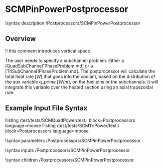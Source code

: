 # SCMPinPowerPostprocessor

!syntax description /Postprocessors/SCMPinPowerPostprocessor

## Overview

!! this comment introduces vertical space

The user needs to specify a subchannel problem. Either a [QuadSubChannel1PhaseProblem.md] or a [TriSubChannel1PhaseProblem.md]. The postprocessor will calculate the total heat rate $[W]$ that goes into the coolant, based on the distribution of the aux variable q_prime $[W/m]$, on the fuel pins or the subchannels. It will integrate this variable over the heated section using an axial trapezoidal rule.

## Example Input File Syntax

!listing /test/tests/SCMQuadPower/test.i block=Postprocessors language=moose
!listing /test/tests/SCMTriPower/test.i block=Postprocessors language=moose

!syntax parameters /Postprocessors/SCMPinPowerPostprocessor

!syntax inputs /Postprocessors/SCMPinPowerPostprocessor

!syntax children /Postprocessors/SCMPinPowerPostprocessor

